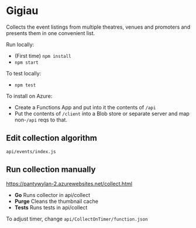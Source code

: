 # Gigiau

Collects the event listings from multiple theatres, venues and promoters and presents them in one convenient list.

Run locally:

* (First time) `npm install`
* `npm start` 

To test locally:
* `npm test`

To install on Azure:

* Create a Functions App and put into it the contents of `/api`
* Put the contents of `/client` into a Blob store or separate server and map non-`/api` reqs to that.

## Edit collection algorithm
`api/events/index.js`

## Run collection manually
https://pantywylan-2.azurewebsites.net/collect.html

* **Go** Runs collector in api/collect
* **Purge** Cleans the thumbnail cache
* **Tests** Runs tests in api/collect

To adjust timer, change `api/CollectOnTimer/function.json`


